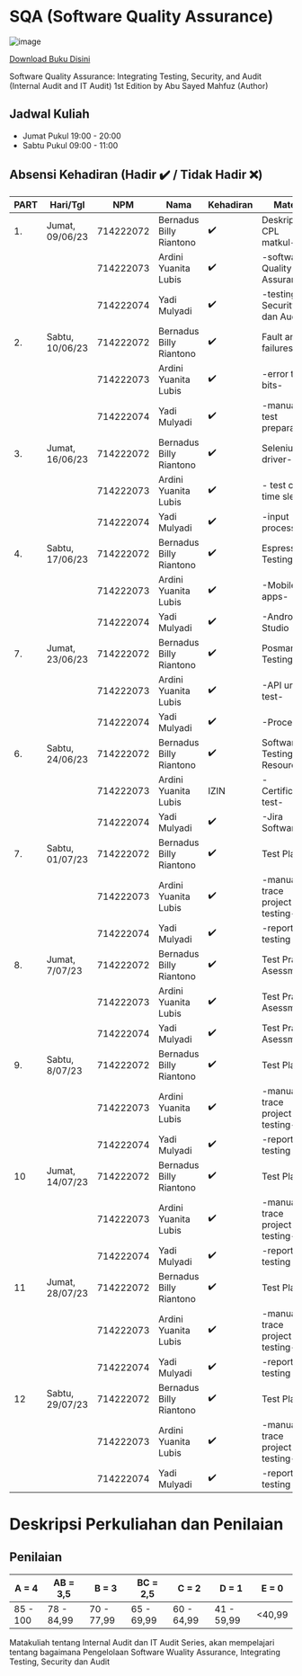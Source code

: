 # SQA (Software Quality Assurance)
![image](https://github.com/rplulbi/SQA/assets/15622730/14938008-e4cc-420e-9fc9-e1377dcd5966)

[Download Buku Disini](https://www.amazon.com/Software-Quality-Assurance-Integrating-Security/dp/1498735533)

Software Quality Assurance: Integrating Testing, Security, and Audit (Internal Audit and IT Audit) 1st Edition
by Abu Sayed Mahfuz (Author)

## Jadwal Kuliah
- Jumat Pukul 19:00 - 20:00
- Sabtu Pukul 09:00 - 11:00

## Absensi Kehadiran (Hadir ✔️ / Tidak Hadir ❌) 
| PART |  Hari/Tgl        |NPM        | Nama                   | Kehadiran  |Materi  |
| -----| -----------------|-----------|----------------------- | ---------- |---------- |
| 1.   | Jumat, 09/06/23  | 714222072 | Bernadus Billy Riantono| ✔️ |Deskripsi & CPL matkul-|
|      |                  | 714222073 | Ardini Yuanita Lubis	 | ✔️ |-software Quality Assurance-|
|      |                  | 714222074 | Yadi Mulyadi        	 | ✔️ |-testing, Security dan Audit|
| 2.   | Sabtu, 10/06/23  | 714222072 | Bernadus Billy Riantono| ✔️ |Fault and failures-|
|      |                  | 714222073 | Ardini Yuanita Lubis	 | ✔️ |-error tit-bits-|
|      |                  | 714222074 | Yadi Mulyadi        	 | ✔️ |-manual test preparation|
| 3.   | Jumat, 16/06/23  | 714222072 | Bernadus Billy Riantono| ✔️ |Selenium driver-|
|      |                  | 714222073 | Ardini Yuanita Lubis	 | ✔️ |- test case, time sleep-|
|      |                  | 714222074 | Yadi Mulyadi        	 | ✔️ |-input process|
| 4.   | Sabtu, 17/06/23  | 714222072 | Bernadus Billy Riantono| ✔️ |Espresso Testing-|
|      |                  | 714222073 | Ardini Yuanita Lubis	 | ✔️ |-Mobile apps-|
|      |                  | 714222074 | Yadi Mulyadi        	 | ✔️ |-Android Studio|
| 7.   | Jumat, 23/06/23  | 714222072 | Bernadus Billy Riantono| ✔️ |Posman Testing-|
|      |                  | 714222073 | Ardini Yuanita Lubis	 | ✔️ |-API url test-|
|      |                  | 714222074 | Yadi Mulyadi        	 | ✔️ |-Process|
| 6.   | Sabtu, 24/06/23  | 714222072 | Bernadus Billy Riantono| ✔️ |Software Testing Resources-|
|      |                  | 714222073 | Ardini Yuanita Lubis	 | IZIN |-Certification test-|
|      |                  | 714222074 | Yadi Mulyadi        	 | ✔️ |-Jira Software|
| 7.   | Sabtu, 01/07/23  | 714222072 | Bernadus Billy Riantono| ✔️ |Test Plant-|
|      |                  | 714222073 | Ardini Yuanita Lubis	 | ✔️ |-manual trace project testing-|
|      |                  | 714222074 | Yadi Mulyadi        	 | ✔️ |-report testing|
| 8.   | Jumat, 7/07/23  | 714222072 | Bernadus Billy Riantono| ✔️ | Test Pra Asessment|
|      |                  | 714222073 | Ardini Yuanita Lubis	 | ✔️ | Test Pra Asessment|
|      |                  | 714222074 | Yadi Mulyadi        	 | ✔️ | Test Pra Asessment|
| 9.   | Sabtu, 8/07/23  | 714222072 | Bernadus Billy Riantono| ✔️ |Test Plant-|
|      |                  | 714222073 | Ardini Yuanita Lubis	 | ✔️ |-manual trace project testing-|
|      |                  | 714222074 | Yadi Mulyadi        	 | ✔️ |-report testing|
| 10   | Jumat, 14/07/23  | 714222072 | Bernadus Billy Riantono| ✔️ |Test Plant-|
|      |                  | 714222073 | Ardini Yuanita Lubis	 | ✔️ |-manual trace project testing-|
|      |                  | 714222074 | Yadi Mulyadi        	 | ✔️ |-report testing|
| 11   | Jumat, 28/07/23  | 714222072 | Bernadus Billy Riantono| ✔️ |Test Plant-|
|      |                  | 714222073 | Ardini Yuanita Lubis	 | ✔️ |-manual trace project testing-|
|      |                  | 714222074 | Yadi Mulyadi        	 | ✔️ |-report testing|
| 12   | Sabtu, 29/07/23  | 714222072 | Bernadus Billy Riantono| ✔️ |Test Plant-|
|      |                  | 714222073 | Ardini Yuanita Lubis	 | ✔️ |-manual trace project testing-|
|      |                  | 714222074 | Yadi Mulyadi        	 | ✔️ |-report testing|

# Deskripsi Perkuliahan dan Penilaian
## Penilaian 
| A = 4 | AB = 3,5 | B = 3 | BC = 2,5 |C = 2 |D = 1 | E = 0|
| -------- | -------- | -------- | -------- |-------- |-------- |-------- |
| 85 - 100 | 78 - 84,99 | 70 - 77,99 | 65 - 69,99 | 60 - 64,99 | 41 - 59,99 | <40,99|

Matakuliah tentang Internal Audit dan IT Audit Series, akan mempelajari tentang bagaimana Pengelolaan Software Wuality Assurance, Integrating Testing, Security dan Audit
